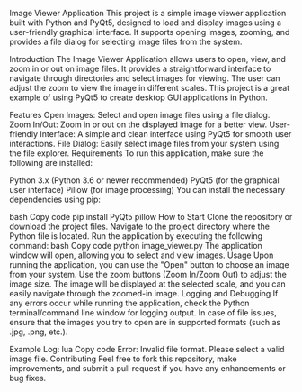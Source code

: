 Image Viewer Application
This project is a simple image viewer application built with Python and PyQt5, designed to load and display images using a user-friendly graphical interface. It supports opening images, zooming, and provides a file dialog for selecting image files from the system.

Introduction
The Image Viewer Application allows users to open, view, and zoom in or out on image files. It provides a straightforward interface to navigate through directories and select images for viewing. The user can adjust the zoom to view the image in different scales. This project is a great example of using PyQt5 to create desktop GUI applications in Python.

Features
Open Images: Select and open image files using a file dialog.
Zoom In/Out: Zoom in or out on the displayed image for a better view.
User-friendly Interface: A simple and clean interface using PyQt5 for smooth user interactions.
File Dialog: Easily select image files from your system using the file explorer.
Requirements
To run this application, make sure the following are installed:

Python 3.x (Python 3.6 or newer recommended)
PyQt5 (for the graphical user interface)
Pillow (for image processing)
You can install the necessary dependencies using pip:

bash
Copy code
pip install PyQt5 pillow
How to Start
Clone the repository or download the project files.
Navigate to the project directory where the Python file is located.
Run the application by executing the following command:
bash
Copy code
python image_viewer.py
The application window will open, allowing you to select and view images.
Usage
Upon running the application, you can use the "Open" button to choose an image from your system.
Use the zoom buttons (Zoom In/Zoom Out) to adjust the image size.
The image will be displayed at the selected scale, and you can easily navigate through the zoomed-in image.
Logging and Debugging
If any errors occur while running the application, check the Python terminal/command line window for logging output. In case of file issues, ensure that the images you try to open are in supported formats (such as .jpg, .png, etc.).

Example Log:
lua
Copy code
Error: Invalid file format. Please select a valid image file.
Contributing
Feel free to fork this repository, make improvements, and submit a pull request if you have any enhancements or bug fixes.
